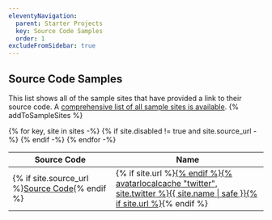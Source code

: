 ```yaml
---
eleventyNavigation:
  parent: Starter Projects
  key: Source Code Samples
  order: 1
excludeFromSidebar: true
---
```

## Source Code Samples

This list shows all of the sample sites that have provided a link to their source code. A [comprehensive list of all sample sites is available](/leaderboard/). {% addToSampleSites %}

<table>
  <thead>
    <tr>
      <th style="min-width: 9em"><span class="sr-only">Source Code</span></th>
      <th>Name</th>
    </tr>
  </thead>
  <tbody>
{% for key, site in sites -%}
{% if site.disabled != true and site.source_url -%}
    <tr>
      <td>{% if site.source_url %}<a href="{{ site.source_url }}" class="minilink">Source Code</a>{% endif %}</td>
      <td>{% if site.url %}<a href="{{ site.url }}">{% endif %}{% avatarlocalcache "twitter", site.twitter %}{{ site.name | safe }}{% if site.url %}</a>{% endif %}</td>
    </tr>
{% endif -%}
{% endfor -%}
  </tbody>
</table>
